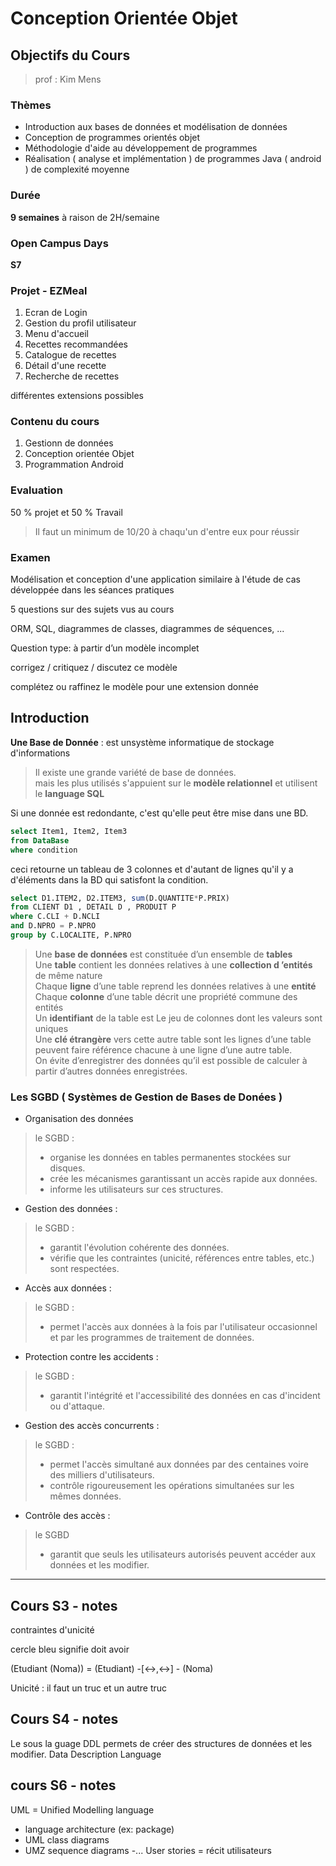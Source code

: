 # Conception Orientée Objet 
## Objectifs du Cours
>prof : Kim Mens  

### Thèmes
- Introduction aux bases de données et modélisation  de données  
- Conception de programmes orientés objet  
- Méthodologie d'aide au développement de programmes  
- Réalisation ( analyse et implémentation ) de programmes Java ( android ) de complexité moyenne  

### Durée 
**9 semaines** à raison de 2H/semaine

### Open Campus Days

**S7**

### Projet - EZMeal

1. Ecran de Login  
2. Gestion du profil utilisateur   
3. Menu d'accueil  
4. Recettes recommandées  
5. Catalogue de recettes  
7. Détail d'une recette   
6. Recherche de recettes  

différentes extensions possibles

### Contenu du cours 
1. Gestionn de données  
2. Conception orientée Objet  
3. Programmation Android  

### Evaluation

50 % projet et 50 % Travail  
>Il faut un minimum de 10/20 à chaqu'un d'entre eux pour réussir

### Examen 
Modélisation et conception d'une application similaire à l'étude de cas développée dans les séances pratiques  



5 questions sur des sujets vus au cours  

ORM, SQL, diagrammes de classes, diagrammes de séquences, ...  

Question type: à partir d’un modèle incomplet   

corrigez / critiquez / discutez ce modèle  

complétez ou raffinez le modèle pour une extension donnée  

## Introduction

**Une Base de Donnée** : est unsystème informatique de stockage d'informations  

>Il existe une grande variété de base de données.   
> mais les plus utilisés s'appuient sur le **modèle relationnel** et utilisent le **language SQL**  

Si une donnée est redondante, c'est qu'elle peut être mise dans une BD.  

```sql
select Item1, Item2, Item3 
from DataBase
where condition
```

ceci retourne un tableau de 3 colonnes et d'autant de lignes qu'il y a d'éléments dans la BD qui satisfont la condition.  

```sql
select D1.ITEM2, D2.ITEM3, sum(D.QUANTITE*P.PRIX)
from CLIENT D1 , DETAIL D , PRODUIT P
where C.CLI + D.NCLI
and D.NPRO = P.NPRO
group by C.LOCALITE, P.NPRO
```

> Une **base de données** est constituée d’un ensemble de **tables**  
> Une **table** contient les données relatives à une **collection d ’entités** de même nature  
> Chaque **ligne** d’une table reprend les données relatives à une **entité**  
> Chaque **colonne** d’une table décrit une propriété commune des entités  
> Un **identifiant** de la table est Le jeu de colonnes dont les valeurs sont uniques  
> Une **clé étrangère** vers cette autre table sont les lignes d’une table peuvent faire référence chacune à une ligne d’une autre table.  
> On évite d’enregistrer des données qu’il est possible de calculer à partir d’autres données enregistrées.

### Les SGBD ( Systèmes de Gestion de Bases de Donées )
- Organisation des données
> le SGBD :   
> - organise les données en tables permanentes stockées sur disques.  
> - crée les mécanismes garantissant un accès rapide aux données.  
> - informe les utilisateurs sur ces structures.  

- Gestion des données : 
> le SGBD  :   
> - garantit l'évolution cohérente des données.  
> - vérifie que les contraintes (unicité, références entre tables, etc.) sont respectées.  

- Accès aux données : 
> le SGBD :  
> - permet l'accès aux données à la fois par l'utilisateur occasionnel et par les programmes de traitement de données.  

- Protection contre les accidents :   
> le SGBD :  
> - garantit l'intégrité et l'accessibilité des données en cas d'incident ou d'attaque.  

- Gestion des accès concurrents :   
> le SGBD :  
> - permet l'accès simultané aux données par des centaines voire des milliers d'utilisateurs.   
> - contrôle rigoureusement les opérations simultanées sur les mêmes données.  

- Contrôle des accès :   
> le SGBD   
> - garantit que seuls les utilisateurs autorisés peuvent accéder aux données et les modifier.  

---

## Cours S3 - notes
contraintes d'unicité

cercle bleu signifie doit avoir    

(Etudiant (Noma))  =  (Etudiant) -[<->,<->] - (Noma)

Unicité : il faut un truc et un autre truc


## Cours S4 - notes 

Le sous la guage DDL permets de créer des structures de données et les modifier.
Data Description Language


## cours S6 - notes

UML = Unified Modelling language
- language architecture (ex: package)
- UML class diagrams
- UMZ sequence diagrams
-...
User stories = récit utilisateurs





